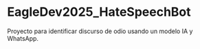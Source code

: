 # EagleDev2025_HateSpeechBot

Proyecto para identificar discurso de odio usando un modelo IA y WhatsApp.
